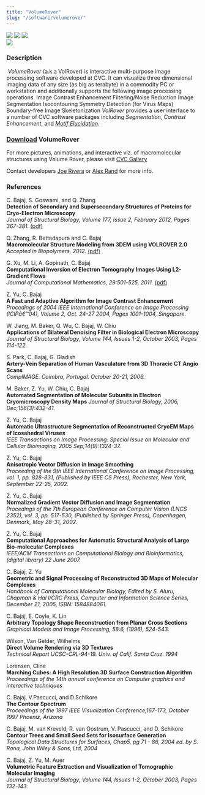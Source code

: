 ```yaml
---
title: "VolumeRover"
slug: "/software/volumerover"
---
```


![](https://cvcweb.ices.utexas.edu/cvcwp/wp-content/uploads/2018/09/volrover.1.jpg)
![](https://cvcweb.ices.utexas.edu/cvcwp/wp-content/uploads/2018/09/volrover.2.jpg)
![](https://cvcweb.ices.utexas.edu/cvcwp/wp-content/uploads/2018/09/volrover.3.jpg)  
![](https://cvcweb.ices.utexas.edu/cvcwp/wp-content/uploads/2018/09/volrover.4.jpg)
    

### Description
 _VolumeRover_ (a.k.a VolRover) is interactive multi-purpose image processing software developed at CVC. It can visualize three dimensional imaging data of any size (as big as terabyte) in a commodity PC or workstation and additionally supports the following image processing operations. Image Contrast Enhancement Filtering/Noise Reduction Image Segmentation Isocontouring Symmetry Detection (for Virus Maps) Boundary-free Image Skeletonization _VolRover_ provides a user interface to a number of CVC software packages including _Segmentation_, _Contrast Enhancement_, and _[Motif Elucidation](http://www.cs.utexas.edu/~bajaj/cvc/software/SecondaryStructure.shtml)_.

### [Download](?page_id=1876) VolumeRover

For more pictures, animations, and interactive viz. of macromolecular structures using Volume Rover, please visit [CVC Gallery](http://cvcweb.ices.utexas.edu/cvcwp/?page_id=106)

Contact developers [Joe Rivera](mailto:transfix@ices.utexas.edu) or [Alex Rand](mailto:arand@ices.utexas.edu) for more info.

### References

C. Bajaj, S. Goswami, and Q. Zhang  
**Detection of Secondary and Supersecondary Structures of Proteins for Cryo-Electron Microscopy**  
_Journal of Structural Biology, Volume 177, Issue 2, February 2012, Pages 367-381._ [(pdf)](http://cvcweb.ices.utexas.edu/cvc/papers/2012/journal/BGZ-SecStruct2011.pdf)

Q. Zhang, R. Bettadapura and C. Bajaj  
**Macromolecular Structure Modeling from 3DEM using VOLROVER 2.0**  
_Accepted in Biopolymers, 2012._ [(pdf)](http://cvcweb.ices.utexas.edu/cvc/papers/2012/journal/ZBB_Biop_2012_inter.pdf)

G. Xu, M. Li, A. Gopinath, C. Bajaj  
**Computational Inversion of Electron Tomography Images Using L2-Gradient Flows**  
_Journal of Computational Mathematics, 29:501-525, 2011._ [(pdf)](http://cvcweb.ices.utexas.edu/cvc/papers/2011/journal/Xu-Liming-Ajay-Bajaj-reconstruct_ICES-RT.pdf)

Z. Yu, C. Bajaj  
**A Fast and Adaptive Algorithm for Image Contrast Enhancement**  
_Procedings of 2004 IEEE International Conference on Image Processing (ICIPâ€™04), Volume 2, Oct. 24-27 2004, Pages 1001-1004, Singapore._

W. Jiang, M. Baker, Q. Wu, C. Bajaj, W. Chiu  
**Applications of Bilateral Denoising Filter in Biological Electron Microscopy**  
_Journal of Structural Biology, Volume 144, Issues 1-2, October 2003, Pages 114-122._

S. Park, C. Bajaj, G. Gladish  
**Artery-Vein Separation of Human Vasculature from 3D Thoracic CT Angio Scans**  
_CompIMAGE. Coimbra, Portugal. October 20-21, 2006._

M. Baker, Z. Yu, W. Chiu, C. Bajaj  
**Automated Segmentation of Molecular Subunits in Electron Cryomicroscopy Density Maps** _Journal of Structural Biology, 2006, Dec;156(3):432-41._

Z. Yu, C. Bajaj  
**Automatic Ultrastructure Segmentation of Reconstructed CryoEM Maps of Icosahedral Viruses**  
_IEEE Transactions on Image Processing: Special Issue on Molecular and Cellular Bioimaging, 2005 Sep;14(9):1324-37._

Z. Yu, C. Bajaj  
**Anisotropic Vector Diffusion in Image Smoothing**  
_Proceeding of the 9th IEEE International Conference on Image Processing, vol. 1, pp. 828-831, (Published by IEEE CS Press), Rochester, New York, September 22-25, 2002._

Z. Yu, C. Bajaj  
**Normalized Gradient Vector Diffusion and Image Segmentation**  
_Procedings of the 7th European Conference on Computer Vision (LNCS 2352), vol. 3, pp. 517-530, (Published by Springer Press), Copenhagen, Denmark, May 28-31, 2002._

Z. Yu, C. Bajaj  
**Computational Approaches for Automatic Structural Analysis of Large Bio-molecular Complexes**  
_IEEE/ACM Transactions on Computational Biology and Bioinformatics, (digital library) 22 June 2007._

C. Bajaj, Z. Yu  
**Geometric and Signal Processing of Reconstructed 3D Maps of Molecular Complexes**  
_Handbook of Computational Molecular Biology, Edited by S. Aluru, Chapman & Hal l/CRC Press, Computer and Information Science Series, December 21, 2005, ISBN: 1584884061._

C. Bajaj, E. Coyle, K. Lin  
**Arbitrary Topology Shape Reconstruction from Planar Cross Sections**  
_Graphical Models and Image Processing, 58:6, (1996), 524-543._

Wilson, Van Gelder, Wilhelms  
**Direct Volume Rendering via 3D Textures**  
_Technical Report UCSC-CRL-94-19. Univ. of Calif. Santa Cruz. 1994_

Lorensen, Cline  
**Marching Cubes: A High Resolution 3D Surface Construction Algorithm**  
_Proceedings of the 14th annual conference on Computer graphics and interactive techniques_

C. Bajaj, V.Pascucci, and D.Schikore  
**The Contour Spectrum**  
_Proceedings of the 1997 IEEE Visualization Conference,167-173, October 1997 Phoeniz, Arizona_

C. Bajaj, M. van Kreveld, R. van Oostrum, V. Pascucci, and D. Schikore  
**Contour Trees and Small Seed Sets for Isosurface Generation**  
_Topological Data Structures for Surfaces, Chap5, pg 71 - 86, 2004 ed. by S. Rana, John Wiley & Sons, Ltd, 2004_

C. Bajaj, Z. Yu, M. Auer  
**Volumetric Feature Extraction and Visualization of Tomographic Molecular Imaging**  
_Journal of Structural Biology, Volume 144, Issues 1-2, October 2003, Pages 132-143._